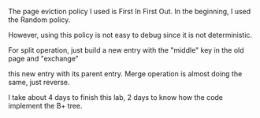 The page eviction policy I used is First In First Out. In the beginning, I used the Random policy. 

However, using this policy is not easy to debug since it is not deterministic.

For split operation, just build a new entry with the "middle" key in the old page and "exchange"

this new entry with its parent entry.  Merge operation is almost doing the same, just reverse.

I take about 4 days to finish this lab, 2 days to know how the code implement the B+ tree.